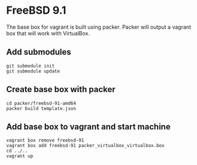 # FreeBSD 9.1

The base box for vagrant is built using packer.  Packer will output a vagrant box that will work with VirtualBox.  

## Add submodules

	git submodule init  
	git submodule update  

## Create base box with packer  

	cd packer/freebsd-91-amd64  
	packer build template.json  

## Add base box to vagrant and start machine  

	vagrant box remove freebsd-91  
	vagrant box add freebsd-91 packer_virtualbox_virtualbox.box  
	cd ../..  
	vagrant up  

